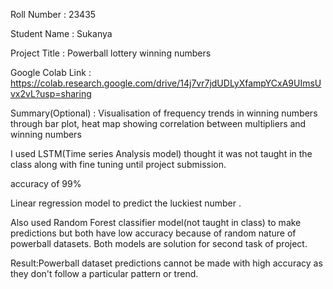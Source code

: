 Roll Number       :   23435

Student Name      :   Sukanya

Project Title     :   Powerball lottery winning numbers

Google Colab Link :   https://colab.research.google.com/drive/14j7vr7jdUDLyXfampYCxA9UImsUvx2vL?usp=sharing

Summary(Optional) :  Visualisation of frequency trends in winning numbers through bar plot, heat map showing correlation between multipliers and winning numbers

I used LSTM(Time series Analysis model) thought it was not taught in the class along with fine tuning until project submission.

accuracy of 99%

Linear regression model to predict the luckiest number .

Also used Random Forest classifier model(not taught in class) to make predictions but both have low accuracy because of random nature of powerball datasets. 
Both models are solution for second task of project.

Result:Powerball dataset predictions cannot be made with high accuracy as they don't follow a particular pattern or trend.
